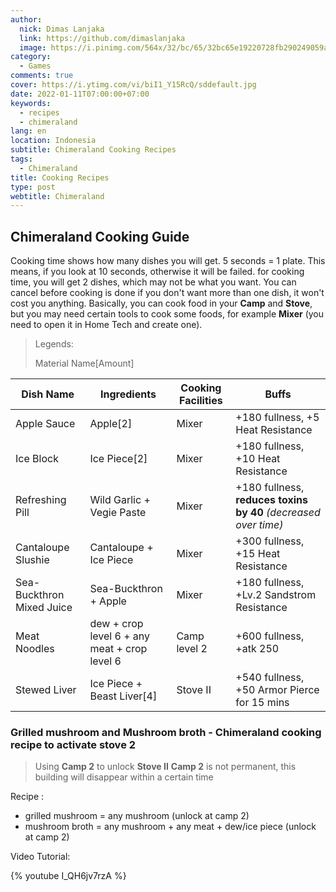 ```yaml
---
author:
  nick: Dimas Lanjaka
  link: https://github.com/dimaslanjaka
  image: https://i.pinimg.com/564x/32/bc/65/32bc65e19220728fb290249059a7242a.jpg
category:
  - Games
comments: true
cover: https://i.ytimg.com/vi/biI1_Y15RcQ/sddefault.jpg
date: 2022-01-11T07:00:00+07:00
keywords:
  - recipes
  - chimeraland
lang: en
location: Indonesia
subtitle: Chimeraland Cooking Recipes
tags:
  - Chimeraland
title: Cooking Recipes
type: post
webtitle: Chimeraland
---
```


## Chimeraland Cooking Guide
Cooking time shows how many dishes you will get. 5 seconds = 1 plate. This means, if you look at 10 seconds, otherwise it will be failed. for cooking time, you will get 2 dishes, which may not be what you want. You can cancel before cooking is done if you don't want more than one dish, it won't cost you anything. Basically, you can cook food in your **Camp** and **Stove**, but you may need certain tools to cook some foods, for example **Mixer** (you need to open it in Home Tech and create one).

> Legends:
>
> Material Name[Amount]

| Dish Name                 | Ingredients                                  | Cooking Facilities | Buffs                                                           |
| ------------------------- | -------------------------------------------- | ------------------ | --------------------------------------------------------------- |
| Apple Sauce               | Apple[2]                                     | Mixer              | +180 fullness, +5 Heat Resistance                               |
| Ice Block                 | Ice Piece[2]                                 | Mixer              | +180 fullness, +10 Heat Resistance                              |
| Refreshing Pill           | Wild Garlic + Vegie Paste                    | Mixer              | +180 fullness, **reduces toxins by 40** _(decreased over time)_ |
| Cantaloupe Slushie        | Cantaloupe + Ice Piece                       | Mixer              | +300 fullness, +15 Heat Resistance                              |
| Sea-Buckthron Mixed Juice | Sea-Buckthron + Apple                        | Mixer              | +180 fullness, +Lv.2 Sandstrom Resistance                       |
| Meat Noodles              | dew + crop level 6 + any meat + crop level 6 | Camp level 2       | +600 fullness, +atk 250                                         |
| Stewed Liver              | Ice Piece + Beast Liver[4]                   | Stove II           | +540 fullness, +50 Armor Pierce for 15 mins                     |

### Grilled mushroom and Mushroom broth - Chimeraland cooking recipe to activate stove 2
> Using **Camp 2** to unlock **Stove II**
> **Camp 2** is not permanent, this building will disappear within a certain time

Recipe :
- grilled mushroom = any mushroom (unlock at camp 2)
- mushroom broth = any mushroom + any meat + dew/ice piece (unlock at camp 2)

Video Tutorial:

{% youtube I_QH6jv7rzA %}

<link rel='stylesheet' href='https://cdn.datatables.net/1.11.4/css/jquery.dataTables.min.css'>
<script src='https://code.jquery.com/jquery-3.5.1.js'></script>
<script src='https://cdn.datatables.net/1.11.4/js/jquery.dataTables.min.js'></script>
<style>
.mdui-theme-layout-dark .mdui-typo table th, .mdui-theme-layout-dark .mdui-typo table thead th,
.mdui-theme-layout-dark [class^="dataTables_"],
.mdui-theme-layout-dark [id^="DataTables_Table"],
.mdui-theme-layout-dark table.dataTable {
  background-color: black !important;
  color: white;
  font-family: "Courier New", Courier, monospace;
}
.mdui-theme-layout-dark table.dataTable * {
  background-color: black !important;
  background-repeat: no-repeat;
  color: white;
}
.mdui-theme-layout-dark table.dataTable td {
  border: 0.1em solid white;
}
</style>
<script>
document.addEventListener('DOMContentLoaded', function () {
  let table = new DataTable('article table');
});
</script>

